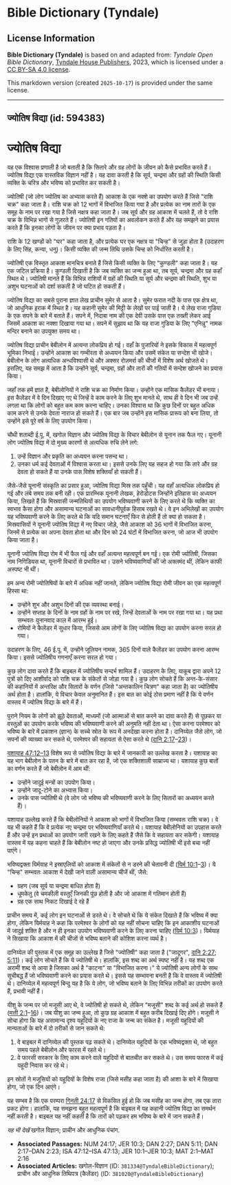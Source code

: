 # Bible Dictionary (Tyndale)

## License Information

**Bible Dictionary (Tyndale)** is based on and adapted from: _Tyndale Open Bible Dictionary_, [Tyndale House Publishers](https://tyndaleopenresources.com/), 2023, which is licensed under a [CC BY-SA 4.0 license](https://creativecommons.org/licenses/by-sa/4.0/legalcode.en).

This markdown version (created `2025-10-17`) is provided under the same license.



--------------------------------

## ज्योतिष विद्या (id: 594383)

ज्योतिष विद्या
==============

यह एक विश्वास प्रणाली है जो बताती है कि सितारे और ग्रह लोगों के जीवन को कैसे प्रभावित करते हैं। ज्योतिष विद्या एक वास्तविक विज्ञान नहीं है। यह दावा करती है कि सूर्य, चन्द्रमा और ग्रहों की स्थिति किसी व्यक्ति के चरित्र और भविष्य को प्रभावित कर सकती है।

ज्योतिषी (जो लोग ज्योतिष का अभ्यास करते हैं) आकाश के एक नक्शे का उपयोग करते हैं जिसे "राशि चक्र" कहा जाता है। राशि चक्र को 12 भागों में विभाजित किया गया है और प्रत्येक का नाम तारों के एक समूह के नाम पर रखा गया है जिसे नक्षत्र कहा जाता है। जब सूर्य और ग्रह आकाश में चलते हैं, तो वे राशि चक्र के विभिन्न भागों से गुज़रते हैं। ज्योतिषी इन गतियों का अवलोकन करते हैं और यह समझने का प्रयास करते हैं कि इनका लोगों के जीवन पर क्या प्रभाव पड़ता है।

राशि के 12 खण्डों को "घर" कहा जाता है, और प्रत्येक घर एक नक्षत्र या "चिन्ह" से जुड़ा होता है (उदाहरण के लिए सिंह, कन्या, धनु)। किसी व्यक्ति की जन्म तिथि उसके चिन्ह को निर्धारित करती है।

ज्योतिषी एक विस्तृत आकाश मानचित्र बनाते हैं जिसे किसी व्यक्ति के लिए "कुण्डली" कहा जाता है। यह एक जटिल प्रक्रिया है। कुण्डली दिखाती है कि जब व्यक्ति का जन्म हुआ था, तब सूर्य, चन्द्रमा और ग्रह कहाँ स्थित थे। ज्योतिषी मानते हैं कि विभिन्न राशियों में ग्रहों की स्थिति या सूर्य और चन्द्रमा की स्थिति, शुभ या अशुभ घटनाओं को दर्शा सकती है जो घटित हो सकती हैं।

ज्योतिष विद्या का सबसे पुराना ज्ञात लेख प्राचीन सुमेर से आता है। सुमेर फरात नदी के पास एक क्षेत्र था, जो आधुनिक इराक में स्थित है। यह कहानी सुमेर की मिट्टी के लेखों पर पाई जाती है। ये लेख राजा गुडिया के एक सपने के बारे में बताते हैं। सपने में, निदाबा नाम की एक देवी उसके पास एक तख्ती लेकर आई जिसमें आकाश का नक्शा दिखाया गया था। सपने में सुझाव था कि यह राजा गुडिया के लिए "एनिन्नु" नामक मन्दिर बनाने का उपयुक्त समय था।

ज्योतिष विद्या प्राचीन बेबीलोन में अत्यन्त लोकप्रिय हो गई। वहाँ के पुजारियों ने इसके विकास में महत्वपूर्ण भूमिका निभाई। उन्होंने आकाश का गम्भीरता से अध्ययन किया और उसमें संकेत या सन्देश भी खोजे। बेबीलोन के लोग अत्यधिक अन्धविश्वासी थे और अक्सर रोज़मर्रा की चीजों में विशेष अर्थ खोजते थे। इसलिए, यह समझ में आता है कि उन्होंने सूर्य, चन्द्रमा, ग्रहों और तारों की गतियों में सन्देश खोजने का प्रयास किया।

जहाँ तक हमें ज्ञात है, बेबीलोनियों ने राशि चक्र का निर्माण किया। उन्होंने एक मासिक कैलेंडर भी बनाया। इस कैलेंडर में वे दिन दिखाए गए थे जिन्हें वे काम करने के लिए शुभ मानते थे, साथ ही वे दिन भी जब उन्हें लगता था कि लोगों को बहुत कम काम करना चाहिए। उनका विश्वास था कि कुछ दिनों पर बहुत अधिक काम करने से उनके देवता नाराज हो सकते हैं। एक बार जब उन्होंने इस मासिक प्रारूप को बना लिया, तो उन्होंने इसे पूरे वर्ष के लिए उपयोग किया।

चौथी शताब्दी ई.पू. में, खगोल विज्ञान और ज्योतिष विद्या के विचार बेबीलोन से यूनान तक फैल गए। यूनानी लोग ज्योतिष विद्या में दो मुख्य कारणों से अत्यधिक रुचि लेने लगे:

1. उन्हें विज्ञान और प्रकृति का अध्ययन करना पसन्द था।
2. उनका धर्म कई देवताओं में विश्वास करता था। इससे उनके लिए यह सहज हो गया कि तारे और ग्रह देवता हो सकते हैं या उनके पास विशेष शक्तियाँ हो सकती हैं।

जैसे\-जैसे यूनानी संस्कृति का प्रसार हुआ, ज्योतिष विद्या मिस्र तक पहुँची। यह वहाँ अत्यधिक लोकप्रिय हो गई और लंबे समय तक बनी रही। एक प्रारम्भिक यूनानी लेखक, हेरोडोटस जिन्होंने इतिहास का अध्ययन किया, लिखते हैं कि मिस्रवासी जन्मतिथियों का उपयोग भविष्यवाणी करने के लिए करते थे कि व्यक्ति का स्वभाव कैसा होगा और असामान्य घटनाओं का सावधानीपूर्वक हिसाब रखते थे। वे इन अभिलेखों का उपयोग यह भविष्यवाणी करने के लिए करते थे कि यदि समान घटनाएँ फिर से होती हैं तो क्या हो सकता है। मिस्रवासियों ने यूनानी ज्योतिष विद्या में नए विचार जोड़े, जैसे आकाश को 36 भागों में विभाजित करना, जिनमें से प्रत्येक का अपना देवता होता था और दिन को 24 घंटों में विभाजित करना, जो आज भी उपयोग किया जाता है।

यूनानी ज्योतिष विद्या रोम में भी फैल गई और वहाँ अत्यन्त महत्वपूर्ण बन गई। एक रोमी ज्योतिषी, जिसका नाम निगिडियस था, यूनानी विचारों से प्रभावित था। उसने भविष्यवाणियाँ कीं जो अक्लमंद थीं, लेकिन काफी अस्पष्ट भी थीं।

हम अन्य रोमी ज्योतिषियों के बारे में अधिक नहीं जानते, लेकिन ज्योतिष विद्या रोमी जीवन का एक महत्वपूर्ण हिस्सा था:

* उन्होंने शुभ और अशुभ दिनों की एक व्यवस्था बनाई।
* उन्होंने सप्ताह के दिनों के नाम ग्रहों के नाम पर रखे, जिन्हें देवताओं के नाम पर रखा गया था। यह प्रथा सम्भवतः युनानवाद काल में आरम्भ हुई।
* रोमियों ने कैलेंडर में सुधार किया, जिससे आम लोगों के लिए ज्योतिष विद्या का उपयोग करना सरल हो गया।

उदाहरण के लिए, 46 ई.पू. में, उन्होंने जूलियन नामक, 365 दिनों वाले कैलेंडर का उपयोग करना आरम्भ किया। इससे ज्योतिषीय गणनाएँ करना सरल हो गया।

कुछ लोग दावा करते हैं कि बाइबल में ज्योतिषीय सन्दर्भ शामिल हैं। उदाहरण के लिए, याकूब द्वारा अपने 12 पुत्रों को दिए आशीर्वाद को राशि चक्र के संकेतों से जोड़ा गया है। कुछ लोग सोचते हैं कि अन्त\-के\-संसार की कहानियों में अन्तरिक्ष और सितारों के वर्णन (जिसे "अन्तकालिन चित्रण" कहा जाता है) का ज्योतिषीय अर्थ होता है। हालांकि, ये विचार केवल अनुमानित हैं। इस बात का कोई ठोस प्रमाण नहीं है कि ये वर्णन वास्तव में ज्योतिष विद्या के बारे में हैं।

पुराने नियम के लोगों को झूठे देवताओं, माध्यमों (जो आत्माओं से बात करने का दावा करते हैं) से पूछकर या वस्तुओं का उपयोग करके भविष्य की भविष्यवाणी करने की अनुमति नहीं देता था। ऐसा करना परमेश्वर को भविष्य के बारे में प्रकाशन (ज्ञान) के सच्चे स्रोत के रूप में अनदेखा करना होता है। दानिय्येल जैसे लोग, जो सपनों की व्याख्या कर सकते थे, परमेश्वर की सहायता से ऐसा करते थे ([दानि 2:17](https://ref.ly/Dan2:17-Dan2:23)–[23](https://ref.ly/Dan2:17-Dan2:23))।

[यशायाह 47:12–13](https://ref.ly/Isa47:12-Isa47:13) विशेष रूप से ज्योतिष विद्या के बारे में जानकारी का उल्लेख करता है। यशायाह का यह भाग बेबीलोन के पतन के बारे में बात कर रहा है, जो एक शक्तिशाली साम्राज्य था। यशायाह कुछ बातों का वर्णन करते हैं जो बेबीलोन में आम थीं:

* उन्होंने जादुई मन्त्रों का उपयोग किया।
* उन्होंने जादू\-टोने का अभ्यास किया।
* उनके पास ज्योतिषी थे (वे लोग जो भविष्य की भविष्यवाणी करने के लिए सितारों का अध्ययन करते हैं)।

यशायाह उल्लेख करते हैं कि बेबीलोनियों ने आकाश को भागों में विभाजित किया (सम्भवतः राशि चक्र)। वे यह भी कहते हैं कि वे प्रत्येक नए चन्द्रमा पर भविष्यवाणियाँ करते थे। यशायाह बेबीलोनियों का उपहास करते हैं और उन्हें इन प्रथाओं का उपयोग जारी रखने के लिए कहते हैं जैसे कि वे सहायता कर सकेगी। यशायाह वास्तव में यह कहना चाहते हैं कि बेबीलोन नष्ट हो जाएगा और उनके प्रसिद्ध ज्योतिषी भी इसे बचा नहीं पाएंगे।

भविष्यद्वक्ता यिर्मयाह ने इस्राएलियों को आकाश में संकेतों से न डरने की चेतावनी दी ([यिर्म 10:1](https://ref.ly/Jer10:1-Jer10:3)–[3](https://ref.ly/Jer10:1-Jer10:3))। ये "चिन्ह" सम्भवतः आकाश में देखी जाने वाली असामान्य चीजें थीं, जैसे:

* ग्रहण (जब सूर्य या चन्द्रमा बाधित होता है)
* धूमकेतु (वे चमकीली वस्तुएँ जिनकी पूंछ होती है और जो आकाश में गतिमान होती हैं)
* ग्रह एक साथ निकट दिखाई दे रहे हैं

प्राचीन समय में, कई लोग इन घटनाओं से डरते थे। वे सोचते थे कि ये संकेत दिखाते हैं कि भविष्य में क्या होगा, लेकिन यिर्मयाह ने कहा कि परमेश्वर के लोगों को यह नहीं सोचना चाहिए कि इन आकाशीय घटनाओं में जादुई शक्ति है और न ही इनका उपयोग भविष्यवाणी करने के लिए करना चाहिए ([यिर्म 10:3](https://ref.ly/Jer10:3))। यिर्मयाह ने सिखाया कि आकाश में की चीजों से भविष्य बताने की कोशिश करना व्यर्थ है।

दानिय्येल की पुस्तक में एक समूह का उल्लेख है जिसे "ज्योतिषी" कहा जाता है ("जादूगर", [दानि 2:27](https://ref.ly/Dan2:27); [5:11](https://ref.ly/Dan5:11))। कई लोग सोचते हैं कि ये ज्योतिषी थे। हालांकि, इस शब्द का अर्थ स्पष्ट नहीं है। यह शब्द एक अरामी शब्द से आया है जिसका अर्थ है "काटना" या "विभाजित करना।" ये ज्योतिषी अन्य लोगों के साथ सूचीबद्ध हैं जो भविष्यवाणी करने का प्रयास करते थे। इससे यह सम्भावना बनती है कि वे वास्तव में ज्योतिषी थे। दानिय्येल में महत्वपूर्ण बिन्दु यह है कि ये लोग, जो भविष्य बताने के लिए विभिन्न तरीकों का उपयोग करते हैं, प्रभावी नहीं हैं।

यीशु के जन्म पर जो मजूसी आए थे, वे ज्योतिषी हो सकते थे, लेकिन "मजूसी" शब्द के कई अर्थ हो सकते हैं ([मत्ती 2:1](https://ref.ly/Matt2:1-Matt2:16)–[16](https://ref.ly/Matt2:1-Matt2:16))। जब यीशु का जन्म हुआ, तो कुछ ग्रह आकाश में बहुत करीब दिखाई दिए होंगे। मजूसी ने सोचा होगा कि यह असामान्य दृश्य यहूदियों के नए राजा के जन्म का संकेत है। मजूसी यहूदियों की मान्यताओं के बारे में दो तरीकों से जान सकते थे:

1. वे बाइबल में दानिय्येल की पुस्तक पढ़ सकते थे। दानिय्येल यहूदियों के एक भविष्यद्वक्ता थे, जो बहुत समय पहले बेबीलोन और फारस में रहते थे।
2. वे फारसी सरकार के लिए काम करने वाले यहूदियों से बातचीत कर सकते थे। उस समय फारस में कई यहूदी निवास कर रहे थे।

इन स्रोतों ने मजूसियों को यहूदियों के विशेष राजा (जिसे मसीह कहा जाता है) की आशा के बारे में सिखाया होगा, जो एक दिन आएंगे।

यह सम्भव है कि एक परम्परा [गिनती 24:17](https://ref.ly/Num24:17) से विकसित हुई हो कि जब मसीह का जन्म होगा, तब एक तारा प्रकट होगा। हालांकि, यह समझना बहुत महत्वपूर्ण है कि बाइबल में यह कहानी ज्योतिष विद्या का समर्थन नहीं करती है। बाइबल यह नहीं कहती है कि तारों को पढ़कर हम भविष्य के बारे में जान सकते हैं।

*यह भी देखें*  खगोल विज्ञान; प्राचीन और आधुनिक पंचांग.

* **Associated Passages:** NUM 24:17; JER 10:3; DAN 2:27; DAN 5:11; DAN 2:17–DAN 2:23; ISA 47:12–ISA 47:13; JER 10:1–JER 10:3; MAT 2:1–MAT 2:16
* **Associated Articles:** खगोल-विज्ञान (ID: `381334@TyndaleBibleDictionary`); प्राचीन और आधुनिक तिथिपत्र (कैलेंडर) (ID: `381020@TyndaleBibleDictionary`)

